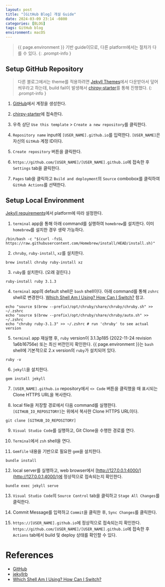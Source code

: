 ```yaml
---
layout: post
title: "[GitHub Blog] 개설 Guide"
date: 2024-03-09 23:14 -0800
categories: [BLOG]
tags: GitHub blog
environment: macOS
---
```

> {{ page.environment }} 기반 guide이므로, 다른 platform에서는 절차가 다를 수 있다.
{: .prompt-info }

## Setup GitHub Repository
> 다른 블로그에서는 theme를 적용하려면 [Jekyll Themes][jekyllthemes]에서 다운받아서 덮어씌우라고 하는데, build fail이 발생해서 [chirpy-starter][chirpystarter]를 통해 진행했다.
{: .prompt-info }

1. [GitHub][github]에서 계정을 생성한다.

2. [chirpy-starter][chirpystarter]에 접속한다.

3. 우측 상단 `Use this template` > `Create a new repository`를 클릭한다.

4. `Repository name` input에 `[USER_NAME].github.io`를 입력한다. `[USER_NAME]`은 자신의 `GitHub` 계정 ID이다.

5. `Create repository` 버튼을 클릭한다.

6. `https://github.com/[USER_NAME]/[USER_NAME].github.io`에 접속한 후 `Settings` tab을 클릭한다.

7. `Pages` tab을 클릭하고 `Build and deployment`의 `Source` combobox를 클릭하여 `GitHub Actions`를 선택한다.

## Setup Local Environment
[Jekyll requirements][jekyllrequirements]에서 platform에 따라 설정한다.

1. `terminal` app을 통해 아래 command를 실행하여 `homebrew`를 설치한다. 이미 `homebrew`를 설치한 경우 생략 가능하다.
```text
/bin/bash -c "$(curl -fsSL https://raw.githubusercontent.com/Homebrew/install/HEAD/install.sh)"
```

2. `chruby`, `ruby-install`, `xz`를 설치한다.
```text
brew install chruby ruby-install xz
```

3. `ruby`를 설치한다. (오래 걸린다.)
```text
ruby-install ruby 3.1.3
```

4. `terminal` app의 default shell은 `bash` shell이다. 아래 command를 통해 `zshrc` shell로 변경한다. [Which Shell Am I Using? How Can I Switch?][whichshellamiusinghowcaniswitch] 참고.
```text
echo "source $(brew --prefix)/opt/chruby/share/chruby/chruby.sh" >> ~/.zshrc
echo "source $(brew --prefix)/opt/chruby/share/chruby/auto.sh" >> ~/.zshrc
echo "chruby ruby-3.1.3" >> ~/.zshrc # run 'chruby' to see actual version
```

5. `terminal` app 재실행 후, `ruby` version이 3.1.3p185 (2022-11-24 revision 1a6b16756e) 또는 최신 버전인지 확인한다. {{ page.environment }}는 `bash` shell에 기본적으로 2.x version의 `ruby`가 설치되어 있다.
```text
ruby -v
```

6. `jekyll`을 설치한다.
```text
gem install jekyll
```

7. `[USER_NAME].github.io` repository에서 `<> Code` 버튼을 클릭했을 때 표시되는 Clone HTTPS URL을 복사한다.

8. local file을 저장할 경로에서 다음 command를 실행한다. `[GITHUB_IO_REPOSITORY]`는 위에서 복사한 Clone HTTPS URL이다.
```text
git clone [GITHUB_IO_REPOSITORY]
```

9. `Visual Studio Code`를 실행하고, Git Clone을 수행한 경로를 연다.

10. `Terminal`에서 `zsh` shell을 연다.

11. `Gemfile` 내용을 기반으로 필요한 `gem`을 설치한다.
```text
bundle install
```

12. local server를 실행하고, web browser에서 [http://127.0.0.1:4000/](http://127.0.0.1:4000/)에 정상적으로 접속되는지 확인한다.
```text
bundle exec jekyll serve
```

13. `Visual Studio Code`의 `Source Control` tab을 클릭하고 `Stage All Changes`를 클릭한다.

14. Commit Message를 입력하고 `Commit`을 클릭한 후, `Sync Changes`를 클릭한다.

15. `https://[USER_NAME].github.io`에 정상적으로 접속되는지 확인한다. `https://github.com/[USER_NAME]/[USER_NAME].github.io`에 접속한 후 `Actions` tab에서 build 및 deploy 상태를 확인할 수 있다.

# References
- [GitHub](https://github.com)
- [jekyllrb](https://jekyllrb.com)
- [Which Shell Am I Using? How Can I Switch?](https://www.moncefbelyamani.com/which-shell-am-i-using-how-can-i-switch/)

[jekyllthemes]: http://jekyllthemes.org
[chirpystarter]: https://github.com/cotes2020/chirpy-starter
[github]: https://github.com
[jekyllrequirements]: https://jekyllrb.com/docs/installation/#requirements
[whichshellamiusinghowcaniswitch]: https://www.moncefbelyamani.com/which-shell-am-i-using-how-can-i-switch/